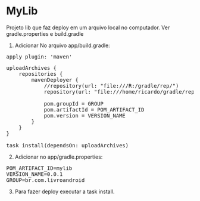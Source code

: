 # MyLib
Projeto lib que faz deploy em um arquivo local no computador.
Ver gradle.properties e build.gradle

1) Adicionar No arquivo app/build.gradle:

<pre>
apply plugin: 'maven'
</pre>

<pre>
uploadArchives {
    repositories {
        mavenDeployer {
            //repository(url: "file:///R:/gradle/rep/")
            repository(url: "file:///home/ricardo/gradle/rep")

            pom.groupId = GROUP
            pom.artifactId = POM_ARTIFACT_ID
            pom.version = VERSION_NAME
        }
    }
}

task install(dependsOn: uploadArchives)
</pre>

2) Adicionar no app/gradle.properties:

<pre>
POM_ARTIFACT_ID=mylib
VERSION_NAME=0.0.1
GROUP=br.com.livroandroid
</pre>

3) Para fazer deploy executar a task install.